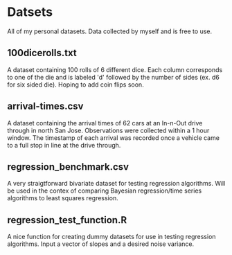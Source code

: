 # Datsets
All of my personal datasets. Data collected by myself and is free to use. 

## 100dicerolls.txt
A dataset containing 100 rolls of 6 different dice. Each column corresponds to one of the die and is labeled 'd' followed by the number
of sides (ex. d6 for six sided die). Hoping to add coin flips soon.  

## arrival-times.csv
A dataset containing the arrival times of 62 cars at an In-n-Out drive through in north San Jose. Observations were collected within a
1 hour window. The timestamp of each arrival was recorded once a vehicle came to a full stop in line at the drive through. 

## regression_benchmark.csv
A very straigtforward bivariate dataset for testing regression algorithms. Will be used in the contex of comparing Bayesian regression/time series algorithms to least squares regression.

## regression_test_function.R
A nice function for creating dummy datasets for use in testing regression algorithms. Input a vector of slopes and a desired noise variance.
